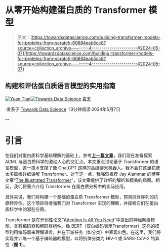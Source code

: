 # 从零开始构建蛋白质的 Transformer 模型

> 原文：[https://towardsdatascience.com/building-transformer-models-for-proteins-from-scratch-60884eab5cc8?source=collection_archive---------4-----------------------#2024-05-07](https://towardsdatascience.com/building-transformer-models-for-proteins-from-scratch-60884eab5cc8?source=collection_archive---------4-----------------------#2024-05-07)

## 构建和评估蛋白质语言模型的实用指南

[](https://medium.com/@yuan_tian?source=post_page---byline--60884eab5cc8--------------------------------)[![Yuan Tian](../Images/7ed0754ea76b2fedf57fcc75e8967c53.png)](https://medium.com/@yuan_tian?source=post_page---byline--60884eab5cc8--------------------------------)[](https://towardsdatascience.com/?source=post_page---byline--60884eab5cc8--------------------------------)[![Towards Data Science](../Images/a6ff2676ffcc0c7aad8aaf1d79379785.png)](https://towardsdatascience.com/?source=post_page---byline--60884eab5cc8--------------------------------) [袁天](https://medium.com/@yuan_tian?source=post_page---byline--60884eab5cc8--------------------------------)

·发表于 [Towards Data Science](https://towardsdatascience.com/?source=post_page---byline--60884eab5cc8--------------------------------) ·13分钟阅读·2024年5月7日

--

# 引言

在我们对蛋白质科学基础理解的基础上，参考[**上一篇文章**](https://medium.com/@yuan_tian/a-primer-to-protein-science-1b6778ae995e)，我们现在准备探索 AI/ML 与蛋白质科学的激动人心的交汇点。本文重点讨论基于 Transformer 的语言模型，这一技术支撑了像 ChatGPT 这样的高级聊天机器人。我不会在这里花费太多篇幅详细讲解 Transformer。对于这一点，我强烈推荐 Jay Alammar 的博客文章“[The Illustrated Transformer](https://jalammar.github.io/illustrated-transformer/)”，该文章提供了详细的解析和精美的插图。相反，我们将重点介绍 Transformer 在蛋白质分析中的实际应用。

具体来说，我们将构建一个基础的蛋白质 Transformer 模型，预测抗体序列的抗原特异性。这个项目将增强我们对 Transformer 实现的理解，并探索它们在蛋白质科学中的潜在应用。

Transformer 是在开创性论文“[Attention Is All You Need](https://arxiv.org/abs/1706.03762)”中提出的神经网络模型，具有编码器和解码器组件。像 BERT（双向编码表示Transformer）这样的模型利用编码器来理解语言，并在下游任务（如分类）中表现出色。在这里，我们将实现并训练一个基于编码器的模型，以将抗体分类为 HIV-1 或 SARS-CoV-2 特异性（**图 1**）。
